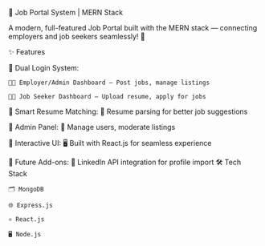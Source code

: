 💼 Job Portal System | MERN Stack



A modern, full-featured Job Portal built with the MERN stack — connecting employers and job seekers seamlessly! 🚀

✨ Features

🔹 Dual Login System:

    👨‍💼 Employer/Admin Dashboard — Post jobs, manage listings
    
    👨‍💻 Job Seeker Dashboard — Upload resume, apply for jobs

🔹 Smart Resume Matching:
    📄 Resume parsing for better job suggestions

🔹 Admin Panel:
    🔐 Manage users, moderate listings

🔹 Interactive UI:
    🖥️ Built with React.js for seamless experience

🔹 Future Add-ons:
    🔗 LinkedIn API integration for profile import
🛠 Tech Stack

    🗂 MongoDB

    🌐 Express.js

    ⚛️ React.js

    🖥️ Node.js
